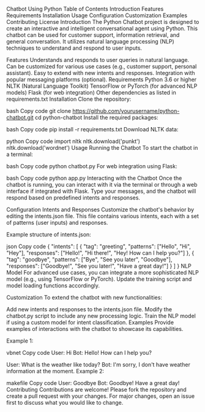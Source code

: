 Chatbot Using Python
Table of Contents
Introduction
Features
Requirements
Installation
Usage
Configuration
Customization
Examples
Contributing
License
Introduction
The Python Chatbot project is designed to create an interactive and intelligent conversational agent using Python. This chatbot can be used for customer support, information retrieval, and general conversation. It utilizes natural language processing (NLP) techniques to understand and respond to user inputs.

Features
Understands and responds to user queries in natural language.
Can be customized for various use cases (e.g., customer support, personal assistant).
Easy to extend with new intents and responses.
Integration with popular messaging platforms (optional).
Requirements
Python 3.6 or higher
NLTK (Natural Language Toolkit)
TensorFlow or PyTorch (for advanced NLP models)
Flask (for web integration)
Other dependencies as listed in requirements.txt
Installation
Clone the repository:

bash
Copy code
git clone https://github.com/yourusername/python-chatbot.git
cd python-chatbot
Install the required packages:

bash
Copy code
pip install -r requirements.txt
Download NLTK data:

python
Copy code
import nltk
nltk.download('punkt')
nltk.download('wordnet')
Usage
Running the Chatbot
To start the chatbot in a terminal:

bash
Copy code
python chatbot.py
For web integration using Flask:

bash
Copy code
python app.py
Interacting with the Chatbot
Once the chatbot is running, you can interact with it via the terminal or through a web interface if integrated with Flask. Type your messages, and the chatbot will respond based on predefined intents and responses.

Configuration
Intents and Responses
Customize the chatbot's behavior by editing the intents.json file. This file contains various intents, each with a set of patterns (user inputs) and responses.

Example structure of intents.json:

json
Copy code
{
  "intents": [
    {
      "tag": "greeting",
      "patterns": ["Hello", "Hi", "Hey"],
      "responses": ["Hello!", "Hi there!", "Hey! How can I help you?"]
    },
    {
      "tag": "goodbye",
      "patterns": ["Bye", "See you later", "Goodbye"],
      "responses": ["Goodbye!", "See you later!", "Have a great day!"]
    }
  ]
}
NLP Model
For advanced use cases, you can integrate a more sophisticated NLP model (e.g., using TensorFlow or PyTorch). Update the training script and model loading functions accordingly.

Customization
To extend the chatbot with new functionalities:

Add new intents and responses to the intents.json file.
Modify the chatbot.py script to include any new processing logic.
Train the NLP model if using a custom model for intent classification.
Examples
Provide examples of interactions with the chatbot to showcase its capabilities.

Example 1:

vbnet
Copy code
User: Hi
Bot: Hello! How can I help you?

User: What is the weather like today?
Bot: I'm sorry, I don't have weather information at the moment.
Example 2:

makefile
Copy code
User: Goodbye
Bot: Goodbye! Have a great day!
Contributing
Contributions are welcome! Please fork the repository and create a pull request with your changes. For major changes, open an issue first to discuss what you would like to change.

